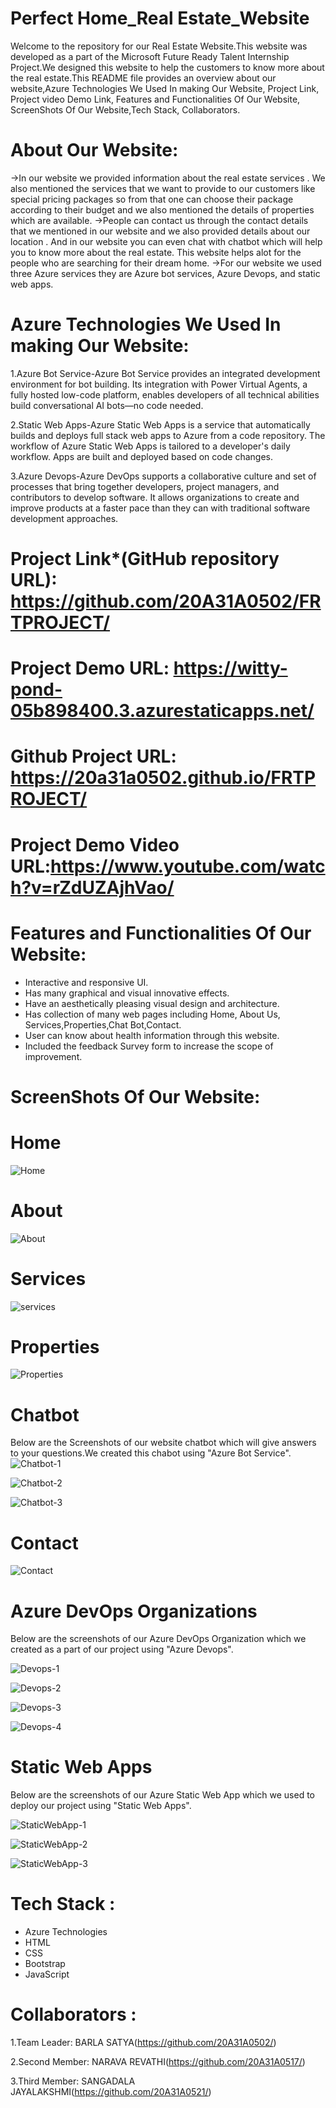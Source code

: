# Perfect Home_Real Estate_Website
Welcome to the repository for our Real Estate Website.This website was developed as a part of the Microsoft Future Ready Talent Internship Project.We designed this website to help the customers to know more about the real estate.This README file provides an overview about our website,Azure Technologies We Used In making Our Website, Project Link, Project video Demo Link, Features and Functionalities Of Our Website, ScreenShots Of Our Website,Tech Stack, Collaborators.


# About Our Website:
->In our website we provided information about the real estate services . We also mentioned the services that we want to  provide to our customers like special pricing packages so from that  one can choose their package according to their budget and we also mentioned the details of properties which are available.
->People can contact us through the contact details that we mentioned in our website and we also provided details about our location . And in our website you can even chat with chatbot which will help you to know more about the real estate. This website helps alot for the people who are searching for their dream home.
->For our website we used three Azure services they are  Azure bot services, Azure Devops, and static web apps.

# Azure Technologies We Used In making Our Website:
1.Azure Bot Service-Azure Bot Service provides an integrated development environment for bot building. Its integration with Power Virtual Agents, a fully hosted low-code platform, enables developers of all technical abilities build conversational AI bots—no code needed. 

2.Static Web Apps-Azure Static Web Apps is a service that automatically builds and deploys full stack web apps to Azure from a code repository. The workflow of Azure Static Web Apps is tailored to a developer's daily workflow. Apps are built and deployed based on code changes.

3.Azure Devops-Azure DevOps supports a collaborative culture and set of processes that bring together developers, project managers, and contributors to develop software. It allows organizations to create and improve products at a faster pace than they can with traditional software development approaches.

# Project Link*(GitHub repository URL): https://github.com/20A31A0502/FRTPROJECT/
# Project Demo URL: https://witty-pond-05b898400.3.azurestaticapps.net/
# Github Project URL: https://20a31a0502.github.io/FRTPROJECT/
# Project Demo Video URL:https://www.youtube.com/watch?v=rZdUZAjhVao/

# Features and Functionalities Of Our Website:
- Interactive and responsive UI.
- Has many graphical and visual innovative effects.
- Have an aesthetically pleasing visual design and architecture.
- Has collection of many web pages including Home, About Us, Services,Properties,Chat Bot,Contact.
- User can know about health information through this website.
- Included the feedback Survey form to increase the scope of improvement.

# ScreenShots Of Our Website:

# Home
![Home](https://github.com/20A31A0502/FRTPROJECT/assets/109936464/1cac3429-35e0-42db-a0ff-d08f90f2c440)

# About
![About](https://github.com/20A31A0502/FRTPROJECT/assets/109936464/b6043c62-1e62-4dd9-952e-39d0402a73ed)


# Services
![services](https://github.com/20A31A0502/FRTPROJECT/assets/109936464/65b0375a-093c-4360-a891-f036cc487960)


# Properties
![Properties](https://github.com/20A31A0502/FRTPROJECT/assets/109936464/817878ce-fd78-4c73-9400-7a395b499dec)


# Chatbot
Below are the Screenshots of our website chatbot which will give answers to your questions.We created this chabot using "Azure Bot Service".
![Chatbot-1](https://github.com/20A31A0502/FRTPROJECT/assets/109936464/fd681d3e-21b6-4de1-a6bb-b37a36bf5aac)

![Chatbot-2](https://github.com/20A31A0502/FRTPROJECT/assets/109936464/c6aaac4f-9d21-4713-af83-6f757ea2a953)

![Chatbot-3](https://github.com/20A31A0502/FRTPROJECT/assets/109936464/0245a391-4c9c-4b48-b93c-414cbc03be9d)

# Contact

![Contact](https://github.com/20A31A0502/FRTPROJECT/assets/109936464/5223d352-4c37-4410-bf65-1fd2c096141f)

# Azure DevOps Organizations
Below are the screenshots of our Azure DevOps Organization which we created as a part of our project using "Azure Devops".

![Devops-1](https://github.com/20A31A0502/FRTPROJECT/assets/109936464/d2597e9e-eada-4db1-a1d4-610bf9ce06bb)

![Devops-2](https://github.com/20A31A0502/FRTPROJECT/assets/109936464/f0181e8e-16eb-479b-ae2b-1d58c3cb496d)

![Devops-3](https://github.com/20A31A0502/FRTPROJECT/assets/109936464/82dbb77b-7e53-4077-bb43-5bb66dae0951)

![Devops-4](https://github.com/20A31A0502/FRTPROJECT/assets/109936464/eba1c9e7-4aeb-48a6-8548-9db2df2ef4a2)


# Static Web Apps
Below are the screenshots of our Azure Static Web App which we used to deploy our project using "Static Web Apps".

![StaticWebApp-1](https://github.com/20A31A0502/FRTPROJECT/assets/109936464/2a9e4d7e-690a-42e3-9735-d290c7a48340)

![StaticWebApp-2](https://github.com/20A31A0502/FRTPROJECT/assets/109936464/60306346-7ef8-4a25-918b-b8dc3392d9f3)

![StaticWebApp-3](https://github.com/20A31A0502/FRTPROJECT/assets/109936464/7093e948-a24a-4580-9c8c-e69652975d65)


# Tech Stack :
- Azure Technologies
- HTML
- CSS
- Bootstrap
- JavaScript

# Collaborators :

1.Team Leader:
BARLA SATYA(https://github.com/20A31A0502/)

2.Second Member:
NARAVA REVATHI(https://github.com/20A31A0517/)

3.Third Member:
SANGADALA JAYALAKSHMI(https://github.com/20A31A0521/)
